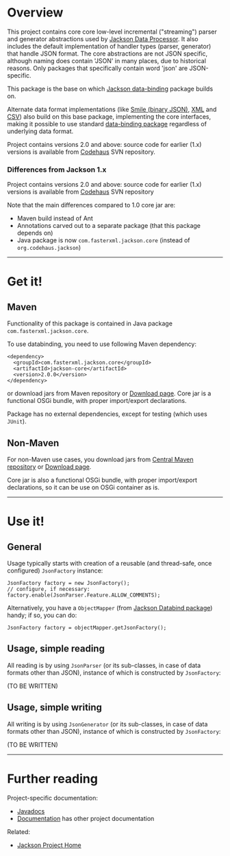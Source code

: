 # Overview

This project contains core core low-level incremental ("streaming") parser and generator abstractions used by
[Jackson Data Processor](http://wiki.fasterxml.com/JacksonHome).
It also includes the default implementation of handler types (parser, generator) that handle JSON format.
The core abstractions are not JSON specific, although naming does contain 'JSON' in many places, due to historical reasons. Only packages that specifically contain word 'json' are JSON-specific.

This package is the base on which [Jackson data-binding](/FasterXML/jackson-annotations) package builds on.

Alternate data format implementations (like
[Smile (binary JSON)](/FasterXML/jackson-dataformat-smile),
[XML](/FasterXML/jackson-dataformat-xml)
and [CSV](/FasterXML/jackson-dataformat-csv))
also build on this base package, implementing the core interfaces,
making it possible to use standard [data-binding package](/FasterXML/jackson-databind) regardless of underlying data format.

Project contains versions 2.0 and above: source code for earlier (1.x) versions is available from [Codehaus](http://jackson.codehaus.org) SVN repository.

### Differences from Jackson 1.x

Project contains versions 2.0 and above: source code for earlier (1.x) versions is available from [Codehaus](http://jackson.codehaus.org) SVN repository

Note that the main differences compared to 1.0 core jar are:

* Maven build instead of Ant
* Annotations carved out to a separate package (that this package depends on)
* Java package is now `com.fasterxml.jackson.core` (instead of `org.codehaus.jackson`)

----

# Get it!

## Maven

Functionality of this package is contained in 
Java package `com.fasterxml.jackson.core`.

To use databinding, you need to use following Maven dependency:

    <dependency>
      <groupId>com.fasterxml.jackson.core</groupId>
      <artifactId>jackson-core</artifactId>
      <version>2.0.0</version>
    </dependency>

or download jars from Maven repository or [Download page](wiki.fasterxml.com/JacksonDownload).
Core jar is a functional OSGi bundle, with proper import/export declarations.

Package has no external dependencies, except for testing (which uses `JUnit`).

## Non-Maven

For non-Maven use cases, you download jars from [Central Maven repository](http://repo1.maven.org/maven2/com/fasterxml/jackson/core/jackson-core/) or [Download page](jackson-core/wiki/Downloads).

Core jar is also a functional OSGi bundle, with proper import/export declarations, so it can be use on OSGi container as is.

-----

# Use it!

## General

Usage typically starts with creation of a reusable (and thread-safe, once configured) `JsonFactory` instance:

    JsonFactory factory = new JsonFactory();
    // configure, if necessary:
    factory.enable(JsonParser.Feature.ALLOW_COMMENTS);

Alternatively, you have a `ObjectMapper` (from [Jackson Databind package](jackson-databind)) handy; if so, you can do:

    JsonFactory factory = objectMapper.getJsonFactory();

## Usage, simple reading

All reading is by using `JsonParser` (or its sub-classes, in case of data formats other than JSON),
instance of which is constructed by `JsonFactory`:

(TO BE WRITTEN)

## Usage, simple writing

All writing is by using `JsonGenerator` (or its sub-classes, in case of data formats other than JSON),
instance of which is constructed by `JsonFactory`:

(TO BE WRITTEN)

-----

# Further reading

Project-specific documentation:

* [Javadocs](http://fasterxml.github.com/jackson-core/javadoc/2.0.2/)
* [Documentation](jackson-core/wiki/Documentation) has other project documentation

Related:

* [Jackson Project Home](http://wiki.fasterxml.com/JacksonHome)
